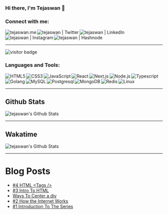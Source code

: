 ### Hi there, I'm Tejaswan 👋

### Connect with me:

[<img align="left" alt="tejaswan.me" src="https://img.shields.io/badge/website-000000?style=for-the-badge&logo=About.me&logoColor=white" />][website]

<!-- [<img align="left" alt="tejaswan | YouTube" width="22px" src="https://cdn.jsdelivr.net/npm/simple-icons@v3/icons/youtube.svg" />][youtube] -->

[<img align="left" alt="tejaswan | Twitter" src="https://img.shields.io/badge/Twitter-1DA1F2?style=for-the-badge&logo=twitter&logoColor=white" />][twitter]
[<img align="left" alt="tejaswan | LinkedIn" src="https://img.shields.io/badge/LinkedIn-0077B5?style=for-the-badge&logo=linkedin&logoColor=white" />][linkedin]
[<img align="left" alt="tejaswan | Instagram" src="https://img.shields.io/badge/Instagram-E4405F?style=for-the-badge&logo=instagram&logoColor=white" />][instagram]
[<img align="left" alt="tejaswan | Hashnode" src="https://img.shields.io/badge/Hashnode-2962FF?style=for-the-badge&logo=hashnode&logoColor=white" />][hashnode]

<br />
<br />

---

 <img src="https://visitor-badge.deta.dev/badge?page_id=tejaswankallui.tejaswankalluri" alt="visitor badge"/>
 
### Languages and Tools:

<img align="left" alt="HTML5" src="https://img.shields.io/badge/HTML5-E34F26?style=for-the-badge&logo=html5&logoColor=white" />
<img align="left" alt="CSS3" src="https://img.shields.io/badge/CSS3-1572B6?style=for-the-badge&logo=css3&logoColor=white" />
<img align="left" alt="JavaScript" src="https://img.shields.io/badge/JavaScript-F7DF1E?style=for-the-badge&logo=JavaScript&logoColor=white" />
<img align="left" alt="React" src="https://img.shields.io/badge/React-20232A?style=for-the-badge&logo=react&logoColor=61DAFB" />
<img align="left" alt="Next.js" src="https://img.shields.io/badge/Next.js-000?logo=nextdotjs&logoColor=fff&style=for-the-badge" />
<img align="left" alt="Node.js" src="https://img.shields.io/badge/Node.js-43853D?style=for-the-badge&logo=node.js&logoColor=white" />
<img align="left" alt="Typescript" src="https://img.shields.io/badge/TypeScript-007ACC?style=for-the-badge&logo=typescript&logoColor=white" />
<img align="left" alt="Golang" src="https://img.shields.io/badge/Go-00ADD8?style=for-the-badge&logo=go&logoColor=white" />
<img align="left" alt="MySQL" src="https://img.shields.io/badge/MySQL-00000F?style=for-the-badge&logo=mysql&logoColor=white" />
<img align="left" alt="Postgresql" src="https://img.shields.io/badge/PostgreSQL-316192?style=for-the-badge&logo=postgresql&logoColor=white" />
<img align="left" alt="MongoDB" src="https://img.shields.io/badge/MongoDB-4EA94B?style=for-the-badge&logo=mongodb&logoColor=white" />
<img align="left" alt="Redis" src="https://img.shields.io/badge/redis-%23DD0031.svg?&style=for-the-badge&logo=redis&logoColor=white" />
<img align="left" alt="Linux" src="https://img.shields.io/badge/Linux-FCC624?style=for-the-badge&logo=linux&logoColor=black" />

<br />
<br />

---

## Github Stats

<img  alt="tejaswan's Github Stats" src="https://github-readme-stats.vercel.app/api?username=tejaswankalluri&show_icons=true&hide_border=true" />

---

## Wakatime

<img alt="tejaswan's Github Stats" src="https://github-readme-stats.vercel.app/api/wakatime?username=tejaswan&layout=compact" />

---

# Blog Posts

<!-- BLOG-POST-LIST:START -->
- [#4 HTML &lt;Tags /&gt;](https://blog.tejaswan.me/4-html-tags)
- [#3 Intro To HTML](https://blog.tejaswan.me/3-intro-to-html)
- [Ways To Center a div](https://blog.tejaswan.me/ways-to-center-a-div)
- [#2 How the Internet Works](https://blog.tejaswan.me/2-how-the-internet-works)
- [#1 Introduction To The Series](https://blog.tejaswan.me/1-introduction-to-the-series)
<!-- BLOG-POST-LIST:END -->

[website]: https://tejaswan.me
[twitter]: https://twitter.com/tejaswan1

<!-- [youtube]: https://www.youtube.com/channel/UCE6CGqVEN9wOTZcPKXNNy0g?view_as=subscriber -->

[instagram]: https://instagram.com/tejaswan_techtoe
[linkedin]: https://www.linkedin.com/in/tejaswan-kalluri/
[hashnode]: https://blog.tejaswan.me/
